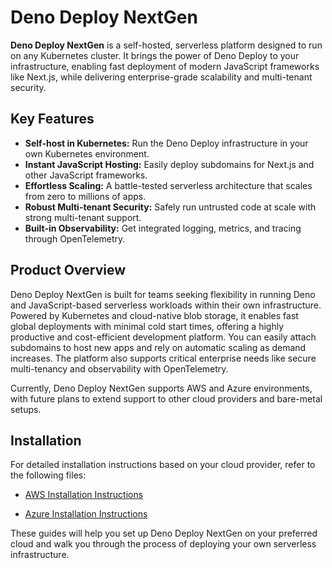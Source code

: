 # Deno Deploy NextGen

**Deno Deploy NextGen** is a self-hosted, serverless platform designed to run on
any Kubernetes cluster. It brings the power of Deno Deploy to your
infrastructure, enabling fast deployment of modern JavaScript frameworks like
Next.js, while delivering enterprise-grade scalability and multi-tenant
security.

## Key Features

- **Self-host in Kubernetes:** Run the Deno Deploy infrastructure in your own
  Kubernetes environment.
- **Instant JavaScript Hosting:** Easily deploy subdomains for Next.js and other
  JavaScript frameworks.
- **Effortless Scaling:** A battle-tested serverless architecture that scales
  from zero to millions of apps.
- **Robust Multi-tenant Security:** Safely run untrusted code at scale with
  strong multi-tenant support.
- **Built-in Observability:** Get integrated logging, metrics, and tracing
  through OpenTelemetry.

## Product Overview

Deno Deploy NextGen is built for teams seeking flexibility in running Deno and
JavaScript-based serverless workloads within their own infrastructure. Powered
by Kubernetes and cloud-native blob storage, it enables fast global deployments
with minimal cold start times, offering a highly productive and cost-efficient
development platform. You can easily attach subdomains to host new apps and rely
on automatic scaling as demand increases. The platform also supports critical
enterprise needs like secure multi-tenancy and observability with OpenTelemetry.

Currently, Deno Deploy NextGen supports AWS and Azure environments, with future
plans to extend support to other cloud providers and bare-metal setups.

## Installation

For detailed installation instructions based on your cloud provider, refer to
the following files:

- [AWS Installation Instructions](aws/README.md)

- [Azure Installation Instructions](azure/README.md)

These guides will help you set up Deno Deploy NextGen on your preferred cloud
and walk you through the process of deploying your own serverless
infrastructure.
